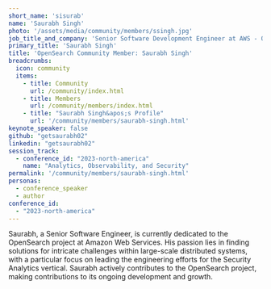 ```yaml
---
short_name: 'sisurab'
name: 'Saurabh Singh'
photo: '/assets/media/community/members/ssingh.jpg'
job_title_and_company: 'Senior Software Development Engineer at AWS - OpenSearch'
primary_title: 'Saurabh Singh'
title: 'OpenSearch Community Member: Saurabh Singh'
breadcrumbs:
  icon: community
  items:
    - title: Community
      url: /community/index.html
    - title: Members
      url: /community/members/index.html
    - title: "Saurabh Singh&apos;s Profile"
      url: '/community/members/saurabh-singh.html'
keynote_speaker: false
github: "getsaurabh02"
linkedin: "getsaurabh02"
session_track: 
  - conference_id: "2023-north-america"
    name: "Analytics, Observability, and Security"
permalink: '/community/members/saurabh-singh.html'
personas:
  - conference_speaker
  - author
conference_id:
  - "2023-north-america"
---
```


Saurabh, a Senior Software Engineer, is currently dedicated to the OpenSearch project at Amazon Web Services. His passion lies in finding solutions for intricate challenges within large-scale distributed systems, with a particular focus on leading the engineering efforts for the Security Analytics vertical. Saurabh actively contributes to the OpenSearch project, making contributions to its ongoing development and growth.

